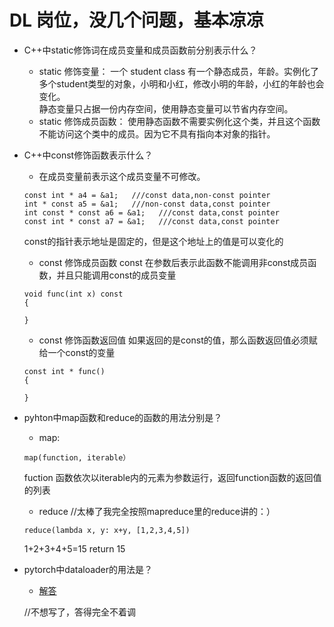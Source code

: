 # DL 岗位，没几个问题，基本凉凉

- C++中static修饰词在成员变量和成员函数前分别表示什么？
  - static 修饰变量： 一个 student class 有一个静态成员，年龄。实例化了多个student类型的对象，小明和小红，修改小明的年龄，小红的年龄也会变化。  
  静态变量只占据一份内存空间，使用静态变量可以节省内存空间。
  - static 修饰成员函数： 使用静态函数不需要实例化这个类，并且这个函数不能访问这个类中的成员。因为它不具有指向本对象的指针。

- C++中const修饰函数表示什么？
  - 在成员变量前表示这个成员变量不可修改。
  ```
  const int * a4 = &a1;   ///const data,non-const pointer
  int * const a5 = &a1;   ///non-const data,const pointer
  int const * const a6 = &a1;   ///const data,const pointer
  const int * const a7 = &a1;   ///const data,const pointer
  ```
  const的指针表示地址是固定的，但是这个地址上的值是可以变化的
  - const 修饰成员函数
  const 在参数后表示此函数不能调用非const成员函数，并且只能调用const的成员变量
  ```
  void func(int x) const
  {
  
  }
  ```
  
  - const 修饰函数返回值
  如果返回的是const的值，那么函数返回值必须赋给一个const的变量
  ```
  const int * func()
  {  
 
  }
  ```
  
- pyhton中map函数和reduce的函数的用法分别是？
  - map: 
  ```
  map(function, iterable）
  ```
  fuction 函数依次以iterable内的元素为参数运行，返回function函数的返回值的列表
  
  - reduce
  //太棒了我完全按照mapreduce里的reduce讲的：）
  ```
  reduce(lambda x, y: x+y, [1,2,3,4,5])
  ```
  1+2+3+4+5=15
  return 15
  
- pytorch中dataloader的用法是？

  - [解答](https://blog.csdn.net/zw__chen/article/details/82806900)

  //不想写了，答得完全不着调
